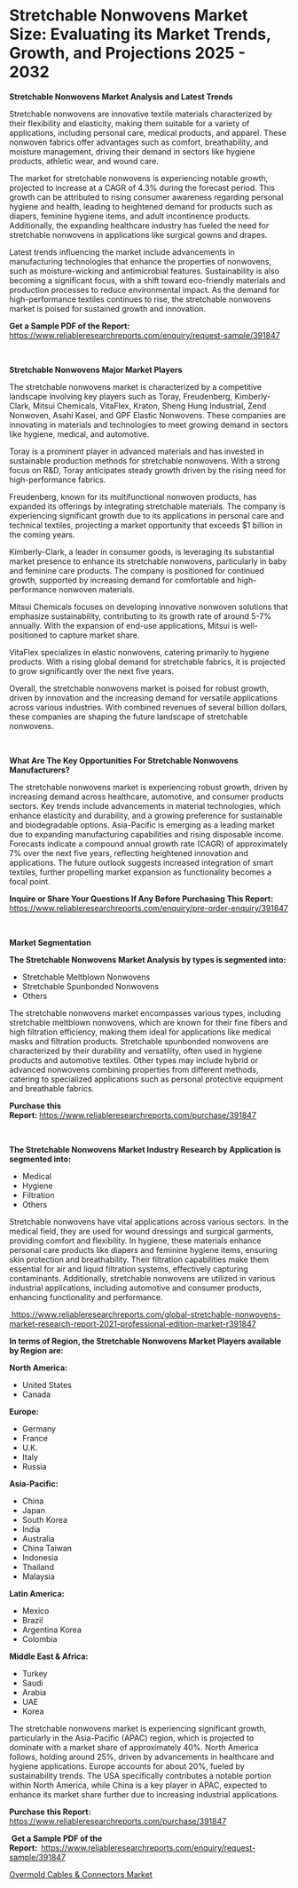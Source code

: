 <p><h1>Stretchable Nonwovens Market Size: Evaluating its Market Trends, Growth, and Projections 2025 - 2032</h1></p><p><strong>Stretchable Nonwovens Market Analysis and Latest Trends</strong></p>
<p><p>Stretchable nonwovens are innovative textile materials characterized by their flexibility and elasticity, making them suitable for a variety of applications, including personal care, medical products, and apparel. These nonwoven fabrics offer advantages such as comfort, breathability, and moisture management, driving their demand in sectors like hygiene products, athletic wear, and wound care.</p><p>The market for stretchable nonwovens is experiencing notable growth, projected to increase at a CAGR of 4.3% during the forecast period. This growth can be attributed to rising consumer awareness regarding personal hygiene and health, leading to heightened demand for products such as diapers, feminine hygiene items, and adult incontinence products. Additionally, the expanding healthcare industry has fueled the need for stretchable nonwovens in applications like surgical gowns and drapes.</p><p>Latest trends influencing the market include advancements in manufacturing technologies that enhance the properties of nonwovens, such as moisture-wicking and antimicrobial features. Sustainability is also becoming a significant focus, with a shift toward eco-friendly materials and production processes to reduce environmental impact. As the demand for high-performance textiles continues to rise, the stretchable nonwovens market is poised for sustained growth and innovation.</p></p>
<p><strong>Get a Sample PDF of the Report:&nbsp;</strong> <a href="https://www.reliableresearchreports.com/enquiry/request-sample/391847?utm_campaign=3111&utm_medium=2&utm_source=Github&utm_content=ia&utm_term=29032025&utm_id=stretchable-nonwovens">https://www.reliableresearchreports.com/enquiry/request-sample/391847</a></p>
<p>&nbsp;</p>
<p><strong>Stretchable Nonwovens Major Market Players</strong></p>
<p><p>The stretchable nonwovens market is characterized by a competitive landscape involving key players such as Toray, Freudenberg, Kimberly-Clark, Mitsui Chemicals, VitaFlex, Kraton, Sheng Hung Industrial, Zend Nonwoven, Asahi Kasei, and GPF Elastic Nonwovens. These companies are innovating in materials and technologies to meet growing demand in sectors like hygiene, medical, and automotive.</p><p>Toray is a prominent player in advanced materials and has invested in sustainable production methods for stretchable nonwovens. With a strong focus on R&D, Toray anticipates steady growth driven by the rising need for high-performance fabrics.</p><p>Freudenberg, known for its multifunctional nonwoven products, has expanded its offerings by integrating stretchable materials. The company is experiencing significant growth due to its applications in personal care and technical textiles, projecting a market opportunity that exceeds $1 billion in the coming years.</p><p>Kimberly-Clark, a leader in consumer goods, is leveraging its substantial market presence to enhance its stretchable nonwovens, particularly in baby and feminine care products. The company is positioned for continued growth, supported by increasing demand for comfortable and high-performance nonwoven materials.</p><p>Mitsui Chemicals focuses on developing innovative nonwoven solutions that emphasize sustainability, contributing to its growth rate of around 5-7% annually. With the expansion of end-use applications, Mitsui is well-positioned to capture market share.</p><p>VitaFlex specializes in elastic nonwovens, catering primarily to hygiene products. With a rising global demand for stretchable fabrics, it is projected to grow significantly over the next five years.</p><p>Overall, the stretchable nonwovens market is poised for robust growth, driven by innovation and the increasing demand for versatile applications across various industries. With combined revenues of several billion dollars, these companies are shaping the future landscape of stretchable nonwovens.</p></p>
<p>&nbsp;</p>
<p><strong>What Are The Key Opportunities For Stretchable Nonwovens Manufacturers?</strong></p>
<p><p>The stretchable nonwovens market is experiencing robust growth, driven by increasing demand across healthcare, automotive, and consumer products sectors. Key trends include advancements in material technologies, which enhance elasticity and durability, and a growing preference for sustainable and biodegradable options. Asia-Pacific is emerging as a leading market due to expanding manufacturing capabilities and rising disposable income. Forecasts indicate a compound annual growth rate (CAGR) of approximately 7% over the next five years, reflecting heightened innovation and applications. The future outlook suggests increased integration of smart textiles, further propelling market expansion as functionality becomes a focal point.</p></p>
<p><strong>Inquire or Share Your Questions If Any Before Purchasing This Report:</strong> <a href="https://www.reliableresearchreports.com/enquiry/pre-order-enquiry/391847?utm_campaign=3111&utm_medium=2&utm_source=Github&utm_content=ia&utm_term=29032025&utm_id=stretchable-nonwovens">https://www.reliableresearchreports.com/enquiry/pre-order-enquiry/391847</a></p>
<p>&nbsp;</p>
<p><strong>Market Segmentation</strong></p>
<p><strong>The Stretchable Nonwovens Market Analysis by types is segmented into:</strong></p>
<p><ul><li>Stretchable Meltblown Nonwovens</li><li>Stretchable Spunbonded Nonwovens</li><li>Others</li></ul></p>
<p><p>The stretchable nonwovens market encompasses various types, including stretchable meltblown nonwovens, which are known for their fine fibers and high filtration efficiency, making them ideal for applications like medical masks and filtration products. Stretchable spunbonded nonwovens are characterized by their durability and versatility, often used in hygiene products and automotive textiles. Other types may include hybrid or advanced nonwovens combining properties from different methods, catering to specialized applications such as personal protective equipment and breathable fabrics.</p></p>
<p><strong>Purchase this Report:&nbsp;</strong><a href="https://www.reliableresearchreports.com/purchase/391847?utm_campaign=3111&utm_medium=2&utm_source=Github&utm_content=ia&utm_term=29032025&utm_id=stretchable-nonwovens">https://www.reliableresearchreports.com/purchase/391847</a></p>
<p>&nbsp;</p>
<p><strong>The Stretchable Nonwovens Market Industry Research by Application is segmented into:</strong></p>
<p><ul><li>Medical</li><li>Hygiene</li><li>Filtration</li><li>Others</li></ul></p>
<p><p>Stretchable nonwovens have vital applications across various sectors. In the medical field, they are used for wound dressings and surgical garments, providing comfort and flexibility. In hygiene, these materials enhance personal care products like diapers and feminine hygiene items, ensuring skin protection and breathability. Their filtration capabilities make them essential for air and liquid filtration systems, effectively capturing contaminants. Additionally, stretchable nonwovens are utilized in various industrial applications, including automotive and consumer products, enhancing functionality and performance.</p></p>
<p><a href="https://www.reliableresearchreports.com/global-stretchable-nonwovens-market-research-report-2021-professional-edition-market-r391847?utm_campaign=3111&utm_medium=2&utm_source=Github&utm_content=ia&utm_term=29032025&utm_id=stretchable-nonwovens">&nbsp;https://www.reliableresearchreports.com/global-stretchable-nonwovens-market-research-report-2021-professional-edition-market-r391847</a></p>
<p><strong>In terms of Region, the Stretchable Nonwovens Market Players available by Region are:</strong></p>
<p>
    <p> <strong> North America: </strong>
        <ul>
            <li>United States</li>
            <li>Canada</li>
        </ul>
        </p> 
    <p> <strong> Europe: </strong>
        <ul>
            <li>Germany</li>
            <li>France</li>
            <li>U.K.</li>
            <li>Italy</li>
            <li>Russia</li>
        </ul>
        </p> 
    <p> <strong> Asia-Pacific: </strong>
        <ul>
            <li>China</li>
            <li>Japan</li>
            <li>South Korea</li>
            <li>India</li>
            <li>Australia</li>
            <li>China Taiwan</li>
            <li>Indonesia</li>
            <li>Thailand</li>
            <li>Malaysia</li>
        </ul>
        </p> 
    <p> <strong> Latin America: </strong>
        <ul>
            <li>Mexico</li>
            <li>Brazil</li>
            <li>Argentina Korea</li>
            <li>Colombia</li>
        </ul>
        </p> 
    <p> <strong> Middle East & Africa: </strong>
        <ul>
            <li>Turkey</li>
            <li>Saudi</li>
            <li>Arabia</li>
            <li>UAE</li>
            <li>Korea</li>
        </ul>
    </p>
    </p>
<p><p>The stretchable nonwovens market is experiencing significant growth, particularly in the Asia-Pacific (APAC) region, which is projected to dominate with a market share of approximately 40%. North America follows, holding around 25%, driven by advancements in healthcare and hygiene applications. Europe accounts for about 20%, fueled by sustainability trends. The USA specifically contributes a notable portion within North America, while China is a key player in APAC, expected to enhance its market share further due to increasing industrial applications.</p></p>
<p><strong>Purchase this Report: </strong><a href="https://www.reliableresearchreports.com/purchase/391847?utm_campaign=3111&utm_medium=2&utm_source=Github&utm_content=ia&utm_term=29032025&utm_id=stretchable-nonwovens">https://www.reliableresearchreports.com/purchase/391847</a></p>
<p>&nbsp;<strong>Get a Sample PDF of the Report:&nbsp;&nbsp;</strong><a href="https://www.reliableresearchreports.com/enquiry/request-sample/391847?utm_campaign=3111&utm_medium=2&utm_source=Github&utm_content=ia&utm_term=29032025&utm_id=stretchable-nonwovens">https://www.reliableresearchreports.com/enquiry/request-sample/391847</a></p>
<p><strong></strong></p>
<p><p><a href="https://github.com/dushornerfe/Market-Research-Report-List-1/blob/main/overmold-cables-connectors-market.md?utm_campaign=3111&utm_medium=2&utm_source=Github&utm_content=ia&utm_term=29032025&utm_id=stretchable-nonwovens">Overmold Cables & Connectors Market</a></p></p>
